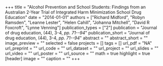 +++
title = "Alcohol Prevention and School Students: Findings from an Australian 2-Year Trial of Integrated Harm Minimization School Drug Education"
date = "2014-01-01"
authors = ["Richard Midford", "Robyn Ramsden", "Leanne Lester", "Helen Cahill", "Johanna Mitchell", "David R Foxcroft", "Lynne Venning"]
publication_types = ["2"]
publication = "Journal of drug education, (44), 3-4, _pp. 71--94_"
publication_short = "Journal of drug education, (44), 3-4, _pp. 71--94_"
abstract = ""
abstract_short = ""
image_preview = ""
selected = false
projects = []
tags = []
url_pdf = "NA"
url_preprint = ""
url_code = ""
url_dataset = ""
url_project = ""
url_slides = ""
url_video = ""
url_poster = ""
url_source = ""
math = true
highlight = true
[header]
image = ""
caption = ""
+++
